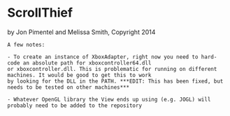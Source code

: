 ScrollThief
===========
by Jon Pimentel and Melissa Smith, Copyright 2014

    A few notes:
    
    - To create an instance of XboxAdapter, right now you need to hard-code an absolute path for xboxcontroller64.dll 
    or xboxcontroller.dll. This is problematic for running on different machines. It would be good to get this to work 
    by looking for the DLL in the PATH. ***EDIT: This has been fixed, but needs to be tested on other machines***
    
    - Whatever OpenGL library the View ends up using (e.g. JOGL) will probably need to be added to the repository 
 
